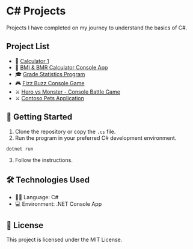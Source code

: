 # C# Projects

Projects I have completed on my journey to understand the basics of C#.

## Project List

- 🧮 [Calculator 1](https://github.com/huseyineskan/CSharp-projects/tree/main/Calculator-1)
- 🧮 [BMI & BMR Calculator Console App](https://github.com/huseyineskan/CSharp-projects/tree/main/BMI-BMR-Calculator)
- 🎓 [Grade Statistics Program](https://github.com/huseyineskan/CSharp-projects/tree/main/Grade-Statistics-Program)
- 🎮 [Fizz Buzz Console Game](https://github.com/huseyineskan/CSharp-projects/tree/main/Fizz-Buzz-Game)
- ⚔️ [Hero vs Monster - Console Battle Game](https://github.com/huseyineskan/CSharp-projects/tree/main/Hero-Monster-Battle-Game)
- ⚔️ [Contoso Pets Application](https://github.com/huseyineskan/CSharp-projects/tree/main/Contoso-Pets-Application)

## 🚀 Getting Started

1. Clone the repository or copy the `.cs` file.
2. Run the program in your preferred C# development environment.

```bash
dotnet run
```

3. Follow the instructions.

## 🛠️ Technologies Used

- 👨‍💻 Language: C#
- 💻 Environment: .NET Console App

## 📄 License

This project is licensed under the MIT License.
